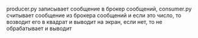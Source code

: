 producer.py записывает сообщение в брокер сообщений, consumer.py считывает сообщение из брокера сообщений и если это число, то возводит его в квадрат и выводит на экран, если нет, то не обрабатывает и выводит
